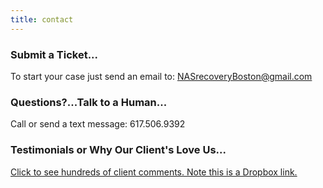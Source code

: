 ```yaml
---
title: contact
---
```



### Submit a Ticket...
To start your case just send an email to: [NASrecoveryBoston@gmail.com]()

### Questions?...Talk to a Human...
Call or send a text message: 617.506.9392

### Testimonials or Why Our Client's Love Us...
[Click to see hundreds of client comments. Note this is a Dropbox link.](https://www.dropbox.com/s/ow3hz03ecxds9b6/Client-Comment-Collection.txt?dl=0)